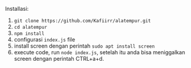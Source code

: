 Installasi:

1. ``git clone https://github.com/Kafiirr/alatempur.git``
2. ``cd alatempur``
3. ``npm install``
4. configurasi ``index.js`` file
5. install screen dengan perintah ``sudo apt install screen``
6. execute code, run ``node index.js``, setelah itu anda bisa meniggalkan screen dengan perintah CTRL+a+d.
